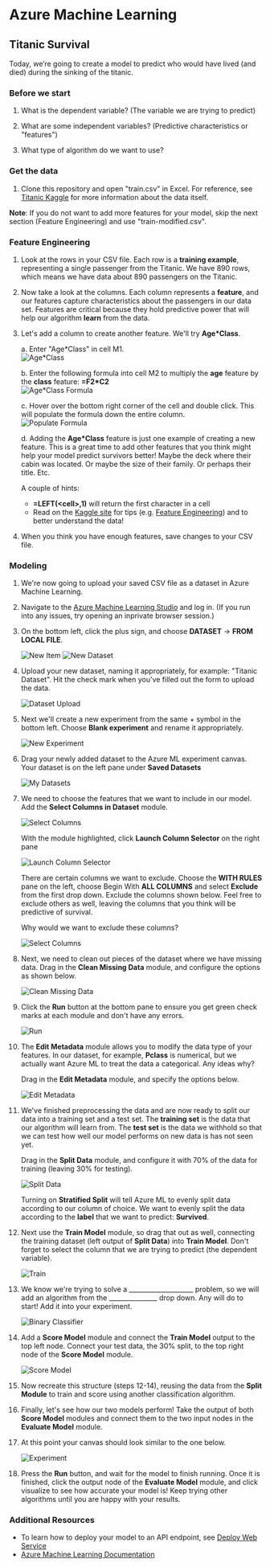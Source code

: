 # Azure Machine Learning

## Titanic Survival

Today, we’re going to create a model to predict who would have lived (and died) during the sinking of the titanic. 

### Before we start

1. What is the dependent variable?  (The variable we are trying to predict)

2. What are some independent variables?  (Predictive characteristics or "features")

3. What type of algorithm do we want to use?

### Get the data
1. Clone this repository and open "train.csv" in Excel. For reference, see [Titanic Kaggle](https://www.kaggle.com/c/titanic/data) for more information about the data itself.

**Note**: If you do not want to add more features for your model, skip the next section (Feature Engineering) and use "train-modified.csv". 

### Feature Engineering

1. Look at the rows in your CSV file.  Each row is a **training example**, representing a single passenger from the Titanic.  We have 890 rows, which means we have data about 890 passengers on the Titanic.

2. Now take a look at the columns.  Each column represents a **feature**, and our features capture characteristics about the passengers in our data set.  Features are critical because they hold predictive power that will help our algorithm **learn** from the data. 

3. Let's add a column to create another feature.  We'll try **Age*Class**.  

    a.  Enter "Age*Class" in cell M1.
    <br>
        ![Age*Class](/images/age-class.png)

    b.  Enter the following formula into cell M2 to multiply the **age** feature by the **class** feature:  **=F2*C2**
    <br>
        ![Age*Class Formula](/images/age-class-formula.JPG)

    c.  Hover over the bottom right corner of the cell and double click.  This will populate the formula down the entire column.
    <br>
        ![Populate Formula](/images/populate.JPG)

    d.  Adding the **Age*Class** feature is just one example of creating a new feature.  This is a great time to add other features that you think might help your model predict survivors better!  Maybe the deck where their cabin was located.  Or maybe the size of their family.  Or perhaps their title.  Etc.

    A couple of hints:
    - **=LEFT(\<cell\>,1)**  will return the first character in a cell
    - Read on the [Kaggle site](https://www.kaggle.com/c/titanic/data) for tips (e.g. [Feature Engineering](https://triangleinequality.wordpress.com/2013/09/08/basic-feature-engineering-with-the-titanic-data/)) and to better understand the data!
    
4.  When you think you have enough features, save changes to your CSV file.

### Modeling

1.  We're now going to upload your saved CSV file as a dataset in Azure Machine Learning.

2.  Navigate to the [Azure Machine Learning Studio](http://studio.azureml.net) and log in.  (If you run into any issues, try opening an inprivate browser session.)

3.  On the bottom left, click the plus sign, and choose **DATASET** -> **FROM LOCAL FILE**.  

    ![New Item](/images/new.png)
    ![New Dataset](/images/new-dataset.jpg)

4.  Upload your new dataset, naming it appropriately, for example: "Titanic Dataset".  Hit the check mark when you've filled out the form to upload the data.

    ![Dataset Upload](/images/dataset-upload.JPG)

5.  Next we'll create a new experiment from the same + symbol in the bottom left. Choose **Blank experiment** and rename it appropriately. 

    ![New Experiment](/images/new-experiment.png)

6.  Drag your newly added dataset to the Azure ML experiment canvas.  Your dataset is on the left pane under **Saved Datasets**

    ![My Datasets](/images/my-datasets.png)

7.  We need to choose the features that we want to include in our model.  Add the **Select Columns in Dataset** module.

    ![Select Columns](/images/select-columns.JPG)

    With the module highlighted, click **Launch Column Selector** on the right pane

    ![Launch Column Selector](/images/select-columns-options.JPG)

    There are certain columns we want to exclude.  Choose the **WITH RULES** pane on the left, choose Begin With **ALL COLUMNS** and select **Exclude** from the first drop down.  Exclude the columns shown below.  Feel free to exclude others as well, leaving the columns that you think will be predictive of survival.

    Why would we want to exclude these columns?

    ![Select Columns](/images/exclude-columns.JPG)

8.  Next, we need to clean out pieces of the dataset where we have missing data.  Drag in the **Clean Missing Data** module, and configure the options as shown below.

    ![Clean Missing Data](/images/clean-data.JPG)

9.  Click the **Run** button at the bottom pane to ensure you get green check marks at each module and don't have any errors.

    ![Run](/images/run.JPG)

10.  The **Edit Metadata** module allows you to modify the data type of your features.  In our dataset, for example, **Pclass** is numerical, but we actually want Azure ML to treat the data a categorical.  Any ideas why?

     Drag in the **Edit Metadata** module, and specify the options below.

     ![Edit Metadata](/images/edit-metadata.JPG)

11.  We've finished preprocessing the data and are now ready to split our data into a training set and a test set.  The **training set** is the data that our algorithm will learn from.  The **test set** is the data we withhold so that we can test how well our model performs on new data is has not seen yet.

     Drag in the **Split Data** module, and configure it with 70% of the data for training (leaving 30% for testing).

     ![Split Data](/images/split.JPG)

     Turning on **Stratified Split** will tell Azure ML to evenly split data according to our column of choice.  We want to evenly split the data according to the **label** that we want to predict: **Survived**.  

12.  Next use the **Train Model** module, so drag that out as well, connecting the training dataset (left output of **Split Data**) into **Train Model**. Don't forget to select the column that we are trying to predict (the dependent variable).

     ![Train](/images/train.JPG)

13.  We know we're trying to solve a ____________________ problem, so we will add an algorithm from the _______________ drop down. Any will do to start!  Add it into your experiment.

     ![Binary Classifier](/images/binary-classification.JPG)

14.  Add a **Score Model** module and connect the **Train Model** output to the top left node. Connect your test data, the 30% split, to the top right node of the **Score Model** module.

     ![Score Model](/images/score.JPG)

15.  Now recreate this structure (steps 12-14), reusing the data from the **Split Module** to train and score using another classification algorithm.

16.  Finally, let's see how our two models perform!  Take the output of both **Score Model** modules and connect them to the two input nodes in the **Evaluate Model** module. 

17.  At this point your canvas should look similar to the one below.

     ![Experiment](/images/experiment.JPG)

18.  Press the **Run** button, and wait for the model to finish running. Once it is finished, click the output node of the **Evaluate Model** module, and click visualize to see how accurate your model is! Keep trying other algorithms until you are happy with your results.  

### Additional Resources

- To learn how to deploy your model to an API endpoint, see [Deploy Web Service](https://docs.microsoft.com/en-us/azure/machine-learning/studio/walkthrough-5-publish-web-service)
- [Azure Machine Learning Documentation](https://docs.microsoft.com/en-us/azure/machine-learning/studio/)
